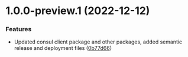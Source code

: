 # 1.0.0-preview.1 (2022-12-12)


### Features

* Updated consul client package and other packages, added semantic release and deployment files ([0b77d66](https://github.com/Elders/Discovery/commit/0b77d666b41f8f0eb57cb3fd6c70cbe0626f85aa))
